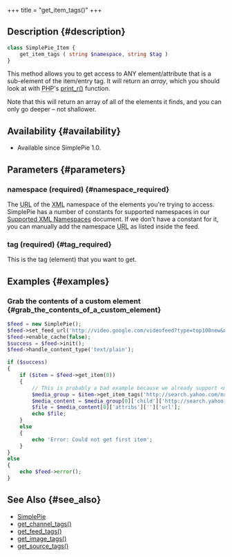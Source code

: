 +++
title = "get_item_tags()"
+++

## Description {#description}

```php
class SimplePie_Item {
    get_item_tags ( string $namespace, string $tag )
}
```

This method allows you to get access to ANY element/attribute that is a sub-element of the item/entry tag. It will return an _array_, which you should look at with <abbr title="Hypertext Preprocessor">PHP</abbr>'s [print_r()](http://php.net/print_r) function.

<div class="warning">

Note that this will return an array of all of the elements it finds, and you can only go deeper – not shallower.

</div>

## Availability {#availability}

- Available since SimplePie 1.0.

## Parameters {#parameters}

### namespace (required) {#namespace_required}

The <abbr title="Uniform Resource Locator">URL</abbr> of the <abbr title="Extensible Markup Language">XML</abbr> namespace of the elements you're trying to access. SimplePie has a number of constants for supported namespaces in our [Supported XML Namespaces](@/wiki/faq/supported_xml_namespaces.md) document. If we don't have a constant for it, you can manually add the namespace <abbr title="Uniform Resource Locator">URL</abbr> as listed inside the feed.

### tag (required) {#tag_required}

This is the tag (element) that you want to get.

## Examples {#examples}

### Grab the contents of a custom element {#grab_the_contents_of_a_custom_element}

```php
$feed = new SimplePie();
$feed->set_feed_url('http://video.google.com/videofeed?type=top100new&num=20&output=rss');
$feed->enable_cache(false);
$success = $feed->init();
$feed->handle_content_type('text/plain');

if ($success)
{
    if ($item = $feed->get_item(0))
    {
        // This is probably a bad example because we already support <media:content> natively, but it shows you how to parse through the nodes.
        $media_group = $item->get_item_tags('http://search.yahoo.com/mrss/', 'group');
        $media_content = $media_group[0]['child']['http://search.yahoo.com/mrss/']['content'];
        $file = $media_content[0]['attribs']['']['url'];
        echo $file;
    }
    else
    {
        echo 'Error: Could not get first item';
    }
}
else
{
    echo $feed->error();
}
```

## See Also {#see_also}

- [SimplePie](@/wiki/reference/simplepie/_index.md)
- [get_channel_tags()](@/wiki/reference/simplepie/get_channel_tags.md)
- [get_feed_tags()](@/wiki/reference/simplepie/get_feed_tags.md)
- [get_image_tags()](@/wiki/reference/simplepie/get_image_tags.md)
- [get_source_tags()](@/wiki/reference/simplepie_source/get_source_tags.md)
